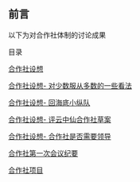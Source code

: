 ## 前言

以下为对合作社体制的讨论成果

目录

[合作社设想](合作社设想.md)

[合作社设想- 对少数服从多数的一些看法](对少数服从多数的一些看法.md)

[合作社设想- 回海底小纵队](回海底小纵队.md)

[合作社设想- 评云中仙合作社草案](评云中仙合作社草案.md)

[合作社设想- 合作社是否需要领导](合作社是否需要领导.md)

[合作社第一次会议纪要](合作社第一次会议纪要.md)

[合作社项目](项目/index.md)

